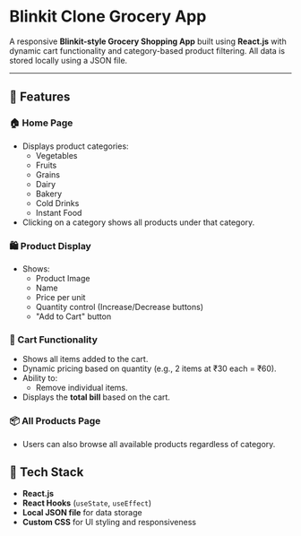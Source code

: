 # Blinkit Clone Grocery App

A responsive **Blinkit-style Grocery Shopping App** built using **React.js** with dynamic cart functionality and category-based product filtering. All data is stored locally using a JSON file.

---

## 🛒 Features

### 🏠 Home Page
- Displays product categories:
  - Vegetables
  - Fruits
  - Grains
  - Dairy
  - Bakery
  - Cold Drinks
  - Instant Food
- Clicking on a category shows all products under that category.

### 🛍️ Product Display
- Shows:
  - Product Image
  - Name
  - Price per unit
  - Quantity control (Increase/Decrease buttons)
  - "Add to Cart" button

### 🧺 Cart Functionality
- Shows all items added to the cart.
- Dynamic pricing based on quantity (e.g., 2 items at ₹30 each = ₹60).
- Ability to:
  - Remove individual items.
- Displays the **total bill** based on the cart.

### 📦 All Products Page
- Users can also browse all available products regardless of category.


## 🧱 Tech Stack

- **React.js**
- **React Hooks** (`useState`, `useEffect`)
- **Local JSON file** for data storage
- **Custom CSS** for UI styling and responsiveness



